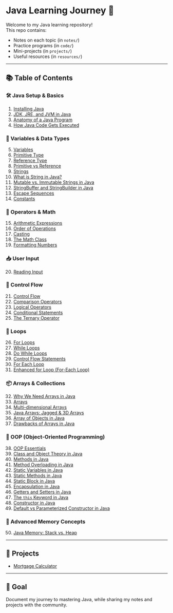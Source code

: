 # Java Learning Journey 🚀

Welcome to my Java learning repository!  
This repo contains:
- Notes on each topic (in `notes/`)
- Practice programs (in `code/`)
- Mini-projects (in `projects/`)
- Useful resources (in `resources/`)

---

## 📚 Table of Contents

### 🛠️ Java Setup & Basics

1. [Installing Java](notes/001-Installing-Java.md)
2. [JDK, JRE, and JVM in Java](notes/031-JDK,-JRE,-and-JVM-in-Java.md)
3. [Anatomy of a Java Program](notes/002-Anatomy-of-a-Java-Program.md)
4. [How Java Code Gets Executed](notes/003-How-Java-Code-Gets-Executed.md)

### 🧠 Variables & Data Types

5. [Variables](notes/004-Variables.md)
6. [Primitive Type](notes/005-Primitive-Type.md)
7. [Reference Type](notes/006-Reference-Type.md)
8. [Primitive vs Reference](notes/007-Primitive-vs-Reference.md)
9. [Strings](notes/008-Strings.md)
10. [What is String in Java?](notes/040-String-in-Java.md)
11. [Mutable vs. Immutable Strings in Java](notes/041-Mutable-vs-Immutable-Strings.md)
12. [StringBuffer and StringBuilder in Java](notes/042-StringBuffer-and-StringBuilder.md)
13. [Escape Sequences](notes/009-Escape-Sequences.md)
14. [Constants](notes/012-Constants.md)

### 🧮 Operators & Math

15. [Arithmetic Expressions](notes/013-Arithmetic-Expressions.md)
16. [Order of Operations](notes/014-Order-of-Operations.md)
17. [Casting](notes/015-Casting.md)
18. [The Math Class](notes/016-The-Math-Class.md)
19. [Formatting Numbers](notes/017-Formatting-Numbers.md)

### 📥 User Input

20. [Reading Input](notes/018-Reading-Input.md)

### 🔁 Control Flow

21. [Control Flow](notes/019-Control-Flow.md)
22. [Comparison Operators](notes/020-Comparison-Operators.md)
23. [Logical Operators](notes/021-Logical-Operators.md)
24. [Conditional Statements](notes/022-Conditional-Statements.md)
25. [The Ternary Operator](notes/023-The-Ternary-Operator.md)

### 🔂 Loops

26. [For Loops](notes/024-For-Loops.md)
27. [While Loops](notes/025-While-Loops.md)
28. [Do While Loops](notes/026-Do-While-Loops.md)
29. [Control Flow Statements](notes/027-Control-Flow-Statements.md)
30. [For Each Loop](notes/028-For-Each-Loop.md)
31. [Enhanced for Loop (For-Each Loop)](notes/039-Enhanced-for-Loop.md)

### 📦 Arrays & Collections

32. [Why We Need Arrays in Java](notes/035-Need-of-an-Array.md)
33. [Arrays](notes/010-Arrays.md)
34. [Multi-dimensional Arrays](notes/011-Multi-dimensional-Arrays.md)
35. [Java Arrays: Jagged & 3D Arrays](notes/036-Jagged-&-3D-Arrays.md)
36. [Array of Objects in Java](notes/038-Array-of-Objects.md)
37. [Drawbacks of Arrays in Java](notes/037-Drawbacks-of-Arrays.md)

### 🧱 OOP (Object-Oriented Programming)

38. [OOP Essentials](notes/029-OOP-Essentials.md)
39. [Class and Object Theory in Java](notes/030-Class-and-Object-Theory-in-Java.md)
40. [Methods in Java](notes/032-Methods-in-Java.md)
41. [Method Overloading in Java](notes/033-Method-Overloading.md)
42. [Static Variables in Java](notes/043-Static-Variables.md)
43. [Static Methods in Java](notes/044-Static-Methods.md)
44. [Static Block in Java](notes/045-Static-Block.md)
45. [Encapsulation in Java](notes/046-Encapsulation.md)
46. [Getters and Setters in Java](notes/047-Getters-and-Setters.md)
47. [The `this` Keyword in Java](notes/048-this-Keyword.md)
48. [Constructor in Java](notes/049-Constructor.md)
49. [Default vs Parameterized Constructor in Java](notes/050-Default-vs-Parameterized-Constructor.md)

### 🧠 Advanced Memory Concepts

50. [Java Memory: Stack vs. Heap](notes/034-Stack-vs-Heap.md)

---

## 🚀 Projects

* [Mortgage Calculator](projects/MortgageCalculator/)

---


## 🎯 Goal
Document my journey to mastering Java, while sharing my notes and projects with the community.